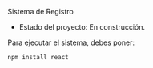 <hq> Sistema de Registro </h1>

- Estado del proyecto: En construcción.

Para ejecutar el sistema, debes poner:

```npm install react```
